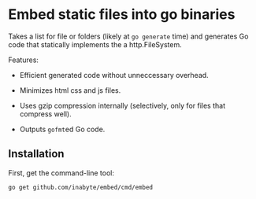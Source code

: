 # Embed static files into go binaries

Takes a list for file or folders (likely at `go generate` time) and
generates Go code that statically implements the a http.FileSystem.

Features:

-	Efficient generated code without unneccessary overhead.

-	Minimizes html css and js files.

-	Uses gzip compression internally (selectively, only for files that compress well).

-	Outputs `gofmt`ed Go code.


## Installation

First, get the command-line tool:

    go get github.com/inabyte/embed/cmd/embed 
